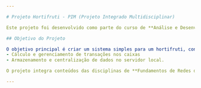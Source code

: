 ```yaml
---

# Projeto Hortifruti - PIM (Projeto Integrado Multidisciplinar)

Este projeto foi desenvolvido como parte do curso de **Análise e Desenvolvimento de Sistemas** pela **Universidade Paulista (UNIP)**, como requisito da disciplina de **Projeto Integrado Multidisciplinar (PIM)**. Ele consiste na criação de um sistema em modo console, utilizando a linguagem C, com o objetivo de otimizar operações em um ambiente de hortifruti. 

## Objetivo do Projeto

O objetivo principal é criar um sistema simples para um hortifruti, contemplando os processos de:
- Cálculo e gerenciamento de transações nos caixas
- Armazenamento e centralização de dados no servidor local.

O projeto integra conteúdos das disciplinas de **Fundamentos de Redes de Dados e Comunicação**, **Engenharia de Software I**, **Linguagem e Técnicas de Programação**, **Matemática para Computação**, **Ética e Legislação Profissional**, **Metodologia Científica**, e **Educação Ambiental**.

---
```

